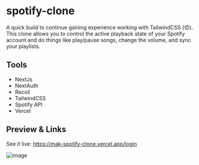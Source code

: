# spotify-clone
A quick build to continue gaining experience working with TailwindCSS (😍). This clone allows you to control the active playback state of your Spotify account and do things like play/pause songs, change the volume, and sync your playlists.

## Tools
- NextJs
- NextAuth
- Recoil
- TailwindCSS
- Spotify API
- Vercel

## Preview & Links

See it live: https://mak-spotify-clone.vercel.app/login

![image](https://user-images.githubusercontent.com/20545023/159194597-d15de075-8021-4d41-a134-753d6abe6950.png)




